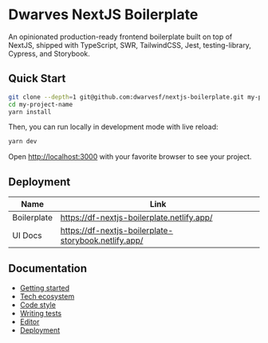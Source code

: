 # Dwarves NextJS Boilerplate

An opinionated production-ready frontend boilerplate built on top of NextJS,
shipped with TypeScript, SWR, TailwindCSS, Jest, testing-library, Cypress, and
Storybook.

## Quick Start

```bash
git clone --depth=1 git@github.com:dwarvesf/nextjs-boilerplate.git my-project-name
cd my-project-name
yarn install
```

Then, you can run locally in development mode with live reload:

```bash
yarn dev
```

Open [http://localhost:3000](http://localhost:3000) with your favorite browser
to see your project.

## Deployment

| Name        | Link                                                 |
| ----------- | ---------------------------------------------------- |
| Boilerplate | https://df-nextjs-boilerplate.netlify.app/           |
| UI Docs     | https://df-nextjs-boilerplate-storybook.netlify.app/ |

## Documentation

- [Getting started](./docs/GETTING_STARTED.md)
- [Tech ecosystem](./docs/TECH_ECOSYSTEM.md)
- [Code style](./docs/CODE_STYLE.md)
- [Writing tests](./docs/WRITING_TEST.md)
- [Editor](./docs/EDITOR.md)
- [Deployment](./docs/DEPLOYMENT.md)
